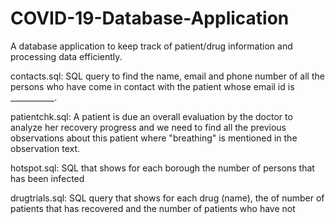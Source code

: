 # COVID-19-Database-Application
A database application to keep track of patient/drug information and processing data efficiently.                                                      

contacts.sql: SQL query to find the name, email and phone number of all the persons who have come in contact with the patient whose email id is ___________.

patientchk.sql: A patient is due an overall evaluation by the doctor to analyze her recovery progress and we need to find all the previous observations about this patient where "breathing" is mentioned in the observation text. 

hotspot.sql: SQL that shows for each borough the number of persons that has been infected

drugtrials.sql: SQL query that shows for each drug (name), the of number of patients that has recovered and the number of patients who have not
